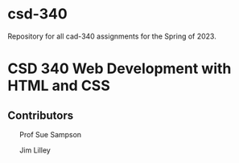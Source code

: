 # csd-340
Repository for all cad-340 assignments for the Spring of 2023.

<head>
<h1>CSD 340 Web Development with HTML and CSS</h1>
<h2>Contributors</h2>
<ul>Prof Sue Sampson</ul>
<ul>Jim Lilley</ul>
</head>

